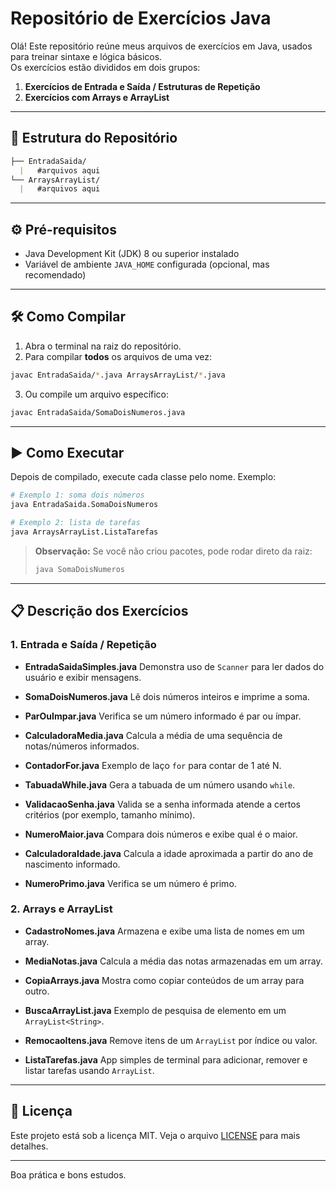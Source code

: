 # Repositório de Exercícios Java

Olá! Este repositório reúne meus arquivos de exercícios em Java, usados para treinar sintaxe e lógica básicos.  
Os exercícios estão divididos em dois grupos:

1. **Exercícios de Entrada e Saída / Estruturas de Repetição**  
2. **Exercícios com Arrays e ArrayList**

---

## 📁 Estrutura do Repositório

```markdown
├── EntradaSaida/
  |   #arquivos aqui
└── ArraysArrayList/
  |   #arquivos aqui
```
---

## ⚙️ Pré-requisitos

- Java Development Kit (JDK) 8 ou superior instalado
- Variável de ambiente `JAVA_HOME` configurada (opcional, mas recomendado)

---

## 🛠️ Como Compilar

1. Abra o terminal na raiz do repositório.
2. Para compilar **todos** os arquivos de uma vez:

```bash
javac EntradaSaida/*.java ArraysArrayList/*.java
```

3. Ou compile um arquivo específico:

```bash
javac EntradaSaida/SomaDoisNumeros.java
```

---

## ▶️ Como Executar

Depois de compilado, execute cada classe pelo nome. Exemplo:

```bash
# Exemplo 1: soma dois números
java EntradaSaida.SomaDoisNumeros

# Exemplo 2: lista de tarefas
java ArraysArrayList.ListaTarefas
```

> **Observação:** Se você não criou pacotes, pode rodar direto da raiz:
>
> ```bash
> java SomaDoisNumeros
> ```

---

## 📋 Descrição dos Exercícios

### 1. Entrada e Saída / Repetição

* **EntradaSaidaSimples.java**
  Demonstra uso de `Scanner` para ler dados do usuário e exibir mensagens.

* **SomaDoisNumeros.java**
  Lê dois números inteiros e imprime a soma.

* **ParOuImpar.java**
  Verifica se um número informado é par ou ímpar.

* **CalculadoraMedia.java**
  Calcula a média de uma sequência de notas/números informados.

* **ContadorFor.java**
  Exemplo de laço `for` para contar de 1 até N.

* **TabuadaWhile.java**
  Gera a tabuada de um número usando `while`.

* **ValidacaoSenha.java**
  Valida se a senha informada atende a certos critérios (por exemplo, tamanho mínimo).

* **NumeroMaior.java**
  Compara dois números e exibe qual é o maior.

* **CalculadoraIdade.java**
  Calcula a idade aproximada a partir do ano de nascimento informado.

* **NumeroPrimo.java**
  Verifica se um número é primo.

### 2. Arrays e ArrayList

* **CadastroNomes.java**
  Armazena e exibe uma lista de nomes em um array.

* **MediaNotas.java**
  Calcula a média das notas armazenadas em um array.

* **CopiaArrays.java**
  Mostra como copiar conteúdos de um array para outro.

* **BuscaArrayList.java**
  Exemplo de pesquisa de elemento em um `ArrayList<String>`.

* **RemocaoItens.java**
  Remove itens de um `ArrayList` por índice ou valor.

* **ListaTarefas.java**
  App simples de terminal para adicionar, remover e listar tarefas usando `ArrayList`.

---

## 📝 Licença

Este projeto está sob a licença MIT. Veja o arquivo [LICENSE](LICENSE) para mais detalhes.

---

Boa prática e bons estudos.

```
